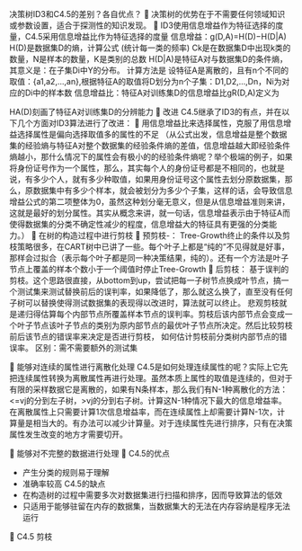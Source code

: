 决策树ID3和C4.5的差别？各自优点？
	决策树的优势在于不需要任何领域知识或参数设置，适合于探测性的知识发现。
	ID3使用信息增益作为特征选择的度量，C4.5采用信息增益比作为特征选择的度量
信息增益：g(D,A)=H(D)−H(D|A) H(D)是数据集D的熵，计算公式
 (统计每一类的频率)
Ck是在数据集D中出现k类的数量，N是样本的数量，K是类别的总数 
H(D|A)是特征A对与数据集D的条件熵，其意义是：在子集Di中Y的分布。
计算方法是 
设特征A是离散的，且有n个不同的取值：{a1,a2,...,an},根据特征A的取值将D划分为n个子集：D1,D2,...,Dn，Ni为对应的Di中的样本数
信息增益比：特征A对训练集D的信息增益比gR(D,A)定义为 
 
HA(D)刻画了特征A对训练集D的分辨能力
	改进
C4.5继承了ID3的有点，并在以下几个方面对ID3算法进行了改进：
	用信息增益比来选择属性，克服了用信息增益选择属性是偏向选择取值多的属性的不足
（从公式出发，信息增益是整个数据集的经验熵与特征A对整个数据集的经验条件熵的差值，信息增益越大即经验条件熵越小，那什么情况下的属性会有极小的的经验条件熵呢？举个极端的例子，如果将身份证号作为一个属性，那么，其实每个人的身份证号都是不相同的，也就是说，有多少个人，就有多少种取值，如果用身份证号这个属性去划分原数据集，那么，原数据集中有多少个样本，就会被划分为多少个子集，这样的话，会导致信息增益公式的第二项整体为0，虽然这种划分毫无意义，但是从信息增益准则来讲，这就是最好的划分属性。其实从概念来讲，就一句话，信息增益表示由于特征A而使得数据集的分类不确定性减少的程度，信息增益大的特征具有更强的分类能力。）
	在树的构造过程中进行剪枝
	预剪枝-：
Tree-Growth终止的条件以及剪枝策略很多，在CART树中已讲了一些。每个叶子上都是“纯的”不见得就是好事，那样会过拟合（表示每个叶子都是同一种决策结果，纯的）。还有一个方法是叶子节点上覆盖的样本个数小于一个阈值时停止Tree-Growth
	后剪枝：
基于误判的剪枝。这个思路很直接，从bottom到up，尝试把每一子树节点换成叶节点，搞一个测试集来测试替换前后的误判率，如果降低了，那么就这么换了，直至没有任何子树可以替换使得测试数据集的表现得以改进时，算法就可以终止。
悲观剪枝就是递归得估算每个内部节点所覆盖样本节点的误判率。剪枝后该内部节点会变成一个叶子节点该叶子节点的类别为原内部节点的最优叶子节点所决定。然后比较剪枝前后该节点的错误率来决定是否进行剪枝，
如何估计剪枝前分类树内部节点的错误率。
区别：需不需要额外的测试集

	能够对连续的属性进行离散化处理
C4.5是如何处理连续属性的呢？实际上它先把连续属性转换为离散属性再进行处理。虽然本质上属性的取值是连续的，但对于有限的采样数据它是离散的，如果有N条样本，那么我们有N-1种离散化的方法：<=vj的分到左子树，>vj的分到右子树。计算这N-1种情况下最大的信息增益率。在离散属性上只需要计算1次信息增益率，而在连续属性上却需要计算N-1次，计算量是相当大的。有办法可以减少计算量。对于连续属性先进行排序，只有在决策属性发生改变的地方才需要切开。

	能够对不完整的数据进行处理
	C4.5的优点 
- 产生分类的规则易于理解 
- 准确率较高 
C4.5的缺点 
- 在构造树的过程中需要多次对数据集进行扫描和排序，因而导致算法的低效 
- 只适用于能够驻留在内存的数据集，当数据集大的无法在内存容纳是程序无法运行

	C4.5 剪枝
